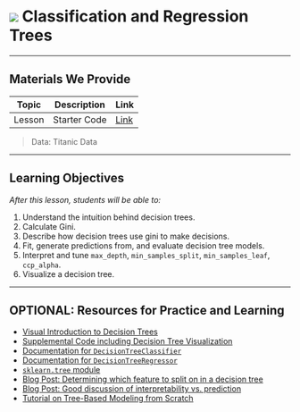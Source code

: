 # ![](https://ga-dash.s3.amazonaws.com/production/assets/logo-9f88ae6c9c3871690e33280fcf557f33.png) Classification and Regression Trees

---

## Materials We Provide


| Topic | Description | Link |
| --- | --- | --- |
| Lesson | Starter Code | [Link](./starter-code.ipynb)

> Data: Titanic Data

---

## Learning Objectives

*After this lesson, students will be able to:*

1. Understand the intuition behind decision trees.
2. Calculate Gini.
3. Describe how decision trees use gini to make decisions.
4. Fit, generate predictions from, and evaluate decision tree models.
5. Interpret and tune `max_depth`, `min_samples_split`, `min_samples_leaf`, `ccp_alpha`.
6. Visualize a decision tree.

---

## OPTIONAL: Resources for Practice and Learning

- [Visual Introduction to Decision Trees](http://www.r2d3.us/visual-intro-to-machine-learning-part-1/)
- [Supplemental Code including Decision Tree Visualization](./supplemental/visualization-carts.ipynb)
- [Documentation for `DecisionTreeClassifier`](https://scikit-learn.org/stable/modules/generated/sklearn.tree.DecisionTreeClassifier.html)
- [Documentation for `DecisionTreeRegressor`](https://scikit-learn.org/stable/modules/generated/sklearn.tree.DecisionTreeRegressor.html)
- [`sklearn.tree` module](https://scikit-learn.org/stable/modules/classes.html#module-sklearn.tree)
- [Blog Post: Determining which feature to split on in a decision tree](https://medium.com/analytics-vidhya/decision-trees-which-feature-to-split-on-91083fc32279)
- [Blog Post: Good discussion of interpretability vs. prediction](https://towardsdatascience.com/machine-learning-interpretability-techniques-662c723454f3)
- [Tutorial on Tree-Based Modeling from Scratch](https://www.analyticsvidhya.com/blog/2016/04/complete-tutorial-tree-based-modeling-scratch-in-python/)

